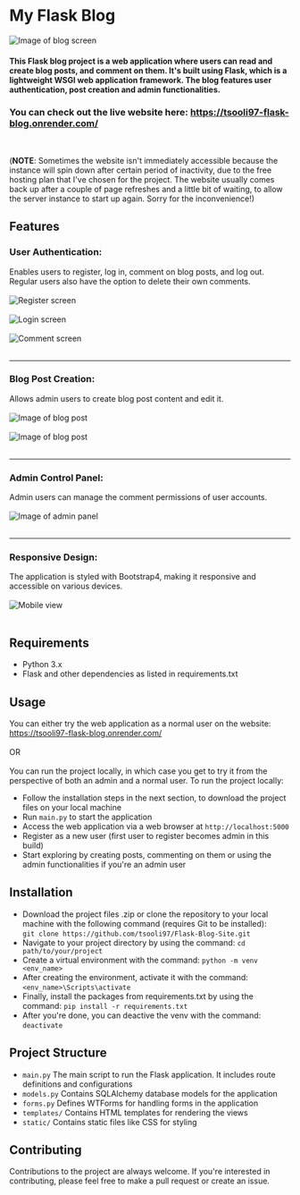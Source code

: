 # My Flask Blog
<img src="https://i.imgur.com/5G1pD7j.png" alt="Image of blog screen">

#### This Flask blog project is a web application where users can read and create blog posts, and comment on them. It's built using Flask, which is a lightweight WSGI web application framework. The blog features user authentication, post creation and admin functionalities. 
### You can check out the live website here: https://tsooli97-flask-blog.onrender.com/ 

<br>

(**NOTE**: Sometimes the website isn't immediately accessible because the instance will spin down after certain period of inactivity, due to the free hosting plan that I've chosen for the project. The website usually comes back up after a couple of page refreshes and a little bit of waiting, to allow the server instance to start up again. Sorry for the inconvenience!)

## Features
### User Authentication: 
Enables users to register, log in, comment on blog posts, and log out. Regular users also have the option to delete their own comments.<br><br>
<img src="https://i.imgur.com/SR7SvKy.png" alt="Register screen"> <br><br>
<img src="https://i.imgur.com/8WK5MKD.png" alt="Login screen"> <br><br>
<img src="https://i.imgur.com/55hxdOY.png" alt="Comment screen"> <br><br>

<hr>

### Blog Post Creation: 
Allows admin users to create blog post content and edit it. <br><br>
<img src="https://i.imgur.com/zOOC6M6.png" alt="Image of blog post"> <br><br>
<img src="https://i.imgur.com/XjN1IFL.png" alt="Image of blog post"> <br><br>

<hr>

### Admin Control Panel: 
Admin users can manage the comment permissions of user accounts. <br><br>
<img src="https://i.imgur.com/pxxuH54.png" alt="Image of admin panel"> <br><br>

<hr>

### Responsive Design: 
The application is styled with Bootstrap4, making it responsive and accessible on various devices. <br><br>
<img src="https://i.imgur.com/HYjwyHG.png" alt="Mobile view"> <br><br>

## Requirements
- Python 3.x
- Flask and other dependencies as listed in requirements.txt <br>
  
## Usage
You can either try the web application as a normal user on the website:
https://tsooli97-flask-blog.onrender.com/ <br><br>
OR <br><br>
You can run the project locally, in which case you get to try it from the perspective of both an admin and a normal user. To run the project locally:
- Follow the installation steps in the next section, to download the project files on your local machine
- Run `main.py` to start the application
- Access the web application via a web browser at `http://localhost:5000`
- Register as a new user (first user to register becomes admin in this build)
- Start exploring by creating posts, commenting on them or using the admin functionalities if you're an admin user
  
## Installation
- Download the project files .zip or clone the repository to your local machine with the following command (requires Git to be installed): <br>
`git clone https://github.com/tsooli97/Flask-Blog-Site.git`
- Navigate to your project directory by using the command: `cd path/to/your/project`
- Create a virtual environment with the command: `python -m venv <env_name>`
- After creating the environment, activate it with the command: `<env_name>\Scripts\activate`
- Finally, install the packages from requirements.txt by using the command: `pip install -r requirements.txt`
- After you're done, you can deactive the venv with the command: `deactivate`

## Project Structure
- `main.py` The main script to run the Flask application. It includes route definitions and configurations
- `models.py` Contains SQLAlchemy database models for the application
- `forms.py` Defines WTForms for handling forms in the application
- `templates/` Contains HTML templates for rendering the views
- `static/` Contains static files like CSS for styling

## Contributing
Contributions to the project are always welcome. If you're interested in contributing, please feel free to make a pull request or create an issue.
